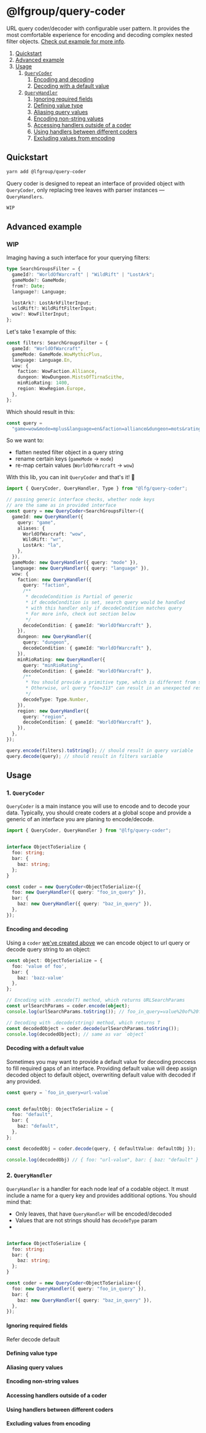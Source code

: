 # @lfgroup/query-coder

URL query coder/decoder with configurable user pattern. It provides the most comfortable experience for encoding and decoding complex nested filter objects. [Check out example for more info](#usage).

1. [Quickstart](#quickstart)
3. [Advanced example](#advanced-example)
4. [Usage](#usage)
    1. [`QueryCoder`](#1-querycoder)
        1. [Encoding and decoding](#encoding-and-decoding)
        2. [Decoding with a default value](#decoding-with-a-default-value)
    3. [`QueryHandler`](#2-queryhandler)
        1. [Ignoring required fields](#ignoring-required-fields)
        2. [Defining value type](#defining-value-type)
        3. [Aliasing query values](#aliasing-query-values)
        4. [Encoding non-string values](#encoding-non-string-values)
        5. [Accessing handlers outside of a coder](#accessing-handlers-outside-of-a-coder)
        6. [Using handlers between different coders](#using-handlers-between-different-coders)
        7. [Excluding values from encoding](#excluding-values-from-encoding)


## Quickstart

```zsh
yarn add @lfgroup/query-coder
```

Query coder is designed to repeat an interface of provided object with `QueryCoder`, only replacing tree leaves with parser instances — `QueryHandlers`.

```ts
WIP
```


## Advanced example
### WIP

Imaging having a such interface for your querying filters:

```ts
type SearchGroupsFilter = {
  gameId?: "WorldOfWarcraft" | "WildRift" | "LostArk";
  gameMode?: GameMode;
  from?: Date;
  language?: Language;

  lostArk?: LostArkFilterInput;
  wildRift?: WildRiftFilterInput;
  wow?: WowFilterInput;
};
```

Let's take 1 example of this:

```ts
const filters: SearchGroupsFilter = {
  gameId: "WorldOfWarcraft",
  gameMode: GameMode.WowMythicPlus,
  language: Language.En,
  wow: {
    faction: WowFaction.Alliance,
    dungeon: WowDungeon.MistsOfTirnaScithe,
    minRioRating: 1400,
    region: WowRegion.Europe,
  },
};
```

Which should result in this:

```ts
const query =
  "game=wow&mode=mplus&language=en&faction=alliance&dungeon=mots&rating=1400&region=eu";
```

So we want to:

- flatten nested filter object in a query string
- rename certain keys (`gameMode` -> `mode`)
- re-map certain values (`WorldOfWarcraft` -> `wow`)

With this lib, you can init `QueryCoder` and that's it! 🎉

```ts
import { QueryCoder, QueryHandler, Type } from "@lfg/query-coder";

// passing generic interface checks, whether node keys
// are the same as in provided interface
const query = new QueryCoder<SearchGroupsFilter>({
  gameId: new QueryHandler({
    query: "game",
    aliases: {
      WorldOfWarcraft: "wow",
      WildRift: "wr",
      LostArk: "la",
    },
  }),
  gameMode: new QueryHandler({ query: "mode" }),
  language: new QueryHandler({ query: "language" }),
  wow: {
    faction: new QueryHandler({
      query: "faction",
      /**
       * decodeCondition is Partial of generic
       * if decodeCondition is set, search query would be handled
       * with this handler only if decodeCondition matches query
       * For more info, check out section below
       */
      decodeCondition: { gameId: "WorldOfWarcraft" },
    }),
    dungeon: new QueryHandler({
      query: "dungeon",
      decodeCondition: { gameId: "WorldOfWarcraft" },
    }),
    minRioRating: new QueryHandler({
      query: "minRioRating",
      decodeCondition: { gameId: "WorldOfWarcraft" },
      /**
       * You should provide a primitive type, which is different from string
       * Otherwise, url query "foo=313" can result in an unexpected result
       */
      decodeType: Type.Number,
    }),
    region: new QueryHandler({
      query: "region",
      decodeCondition: { gameId: "WorldOfWarcraft" },
    }),
  },
});

query.encode(filters).toString(); // should result in query variable
query.decode(query); // should result in filters variable
```


## Usage
### 1. `QueryCoder`
`QueryCoder` is a main instance you will use to encode and to decode your data. Typically, you should create coders at a global scope and provide a generic of an interface you are planing to encode/decode.

```ts
import { QueryCoder, QueryHandler } from "@lfg/query-coder";


interface ObjectToSerialize {
  foo: string;
  bar: {
    baz: string;
  };
}

const coder = new QueryCoder<ObjectToSerialize>({
  foo: new QueryHandler({ query: "foo_in_query" }),
  bar: {
    baz: new QueryHandler({ query: "baz_in_query" }),
  },
});
```

#### Encoding and decoding
Using a `coder` [we've created above](#1-querycoder) we can encode object to url query or decode query string to an object:
```ts
const object: ObjectToSerialize = {
  foo: 'value of foo',
  bar: {
    baz: 'bazz-value'
  },
};

// Encoding with .encode(T) method, which returns URLSearchParams
const urlSearchParams = coder.encode(object);
console.log(urlSearchParams.toString()); // foo_in_query=value%20of%20foo&baz_in_query=bazz-value

// Decoding with .decode(string) method, which returns T
const decodedObject = coder.decode(urlSearchParams.toString());
console.log(decodedObject); // same as var `object`
```

#### Decoding with a default value 
Sometimes you may want to provide a default value for decoding proccess to fill required gaps of an interface. Providing default value will deep assign decoded object to default object, overwriting default value with decoded if any provided.
```ts
const query = `foo_in_query=url-value`


const defaultObj: ObjectToSerialize = {
  foo: "default",
  bar: {
    baz: "default",
  },
};

const decodedObj = coder.decode(query, { defaultValue: defaultObj });

console.log(decodedObj) // { foo: "url-value", bar: { baz: "default" } }
```

### 2. `QueryHandler`
`QueryHandler` is a handler for each node leaf of a codable object. It must include a name for a query key and provides additional options. You should mind that:

* Only leaves, that have `QueryHandler` will be encoded/decoded
* Values that are not strings should has `decodeType` param
* 

```ts

interface ObjectToSerialize {
  foo: string;
  bar: {
    baz: string;
  };
}

const coder = new QueryCoder<ObjectToSerialize>({
  foo: new QueryHandler({ query: "foo_in_query" }),
  bar: {
    baz: new QueryHandler({ query: "baz_in_query" }),
  },
});

```
#### Ignoring required fields
Refer decode default
#### Defining value type
#### Aliasing query values
#### Encoding non-string values
#### Accessing handlers outside of a coder
#### Using handlers between different coders
#### Excluding values from encoding
